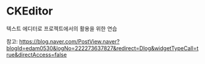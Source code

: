# CKEditor

텍스트 에디터로 프로젝트에서의 활용을 위한 연습

참고: https://blog.naver.com/PostView.naver?blogId=edam0530&logNo=222273637827&redirect=Dlog&widgetTypeCall=true&directAccess=false
